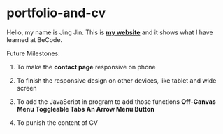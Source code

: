 
# portfolio-and-cv
Hello, my name is Jing Jin. This is [**my website**](https://jing-chu.github.io/portfolio-and-cv/) and it shows what I have learned at BeCode.


Future Milestones: 

1. To make the **contact page** responsive on phone

2. To finish the responsive design on other devices, like tablet and wide screen

3. To add the JavaScript in program to add those functions
 **Off-Canvas Menu** 
 **Toggleable Tabs**
 **An Arrow Menu Button**

4. To punish the content of CV





